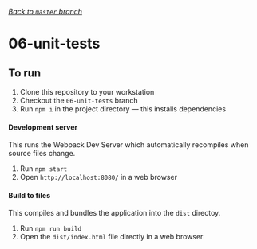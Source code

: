 _[Back to `master` branch](https://github.com/DunedinJS/migrating-to-modern-js)_

# 06-unit-tests

## To run

1. Clone this repository to your workstation
1. Checkout the `06-unit-tests` branch
1. Run `npm i` in the project directory &mdash; this installs dependencies

#### Development server

This runs the Webpack Dev Server which automatically recompiles when source files change.

1. Run `npm start`
1. Open `http://localhost:8080/` in a web browser

#### Build to files

This compiles and bundles the application into the `dist` directoy.

1. Run `npm run build`
1. Open the `dist/index.html` file directly in a web browser
